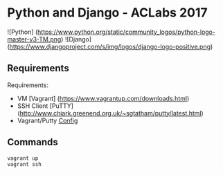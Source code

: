 # Python and Django - ACLabs 2017

![Python] (https://www.python.org/static/community_logos/python-logo-master-v3-TM.png)
![Django] (https://www.djangoproject.com/s/img/logos/django-logo-positive.png)

Requirements
------------

Requirements:

* VM [Vagrant] (https://www.vagrantup.com/downloads.html)
* SSH Client [PuTTY] (http://www.chiark.greenend.org.uk/~sgtatham/putty/latest.html)
* Vagrant/Putty [Config](https://github.com/Varying-Vagrant-Vagrants/VVV/wiki/Connect-to-Your-Vagrant-Virtual-Machine-with-PuTTY)

Commands
--------

```bash
vagrant up
vagrant ssh
```
